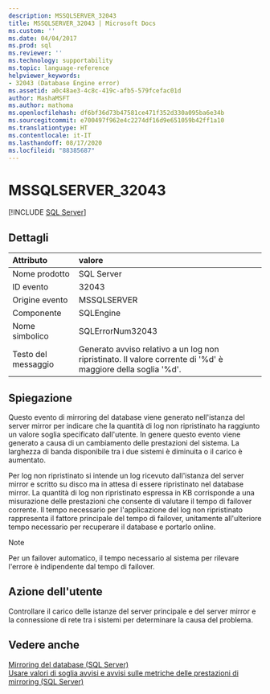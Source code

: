 ```yaml
---
description: MSSQLSERVER_32043
title: MSSQLSERVER_32043 | Microsoft Docs
ms.custom: ''
ms.date: 04/04/2017
ms.prod: sql
ms.reviewer: ''
ms.technology: supportability
ms.topic: language-reference
helpviewer_keywords:
- 32043 (Database Engine error)
ms.assetid: a0c48ae3-4c8c-419c-afb5-579fcefac01d
author: MashaMSFT
ms.author: mathoma
ms.openlocfilehash: df6bf36d73b47581ce471f352d330a095ba6e34b
ms.sourcegitcommit: e700497f962e4c2274df16d9e651059b42ff1a10
ms.translationtype: HT
ms.contentlocale: it-IT
ms.lasthandoff: 08/17/2020
ms.locfileid: "88385687"
---
```

# <a name="mssqlserver_32043"></a>MSSQLSERVER_32043
 [!INCLUDE [SQL Server](../../includes/applies-to-version/sqlserver.md)]
  
## <a name="details"></a>Dettagli  
  
| Attributo | valore |  
| :-------- | :---- |  
|Nome prodotto|SQL Server|  
|ID evento|32043|  
|Origine evento|MSSQLSERVER|  
|Componente|SQLEngine|  
|Nome simbolico|SQLErrorNum32043|  
|Testo del messaggio|Generato avviso relativo a un log non ripristinato. Il valore corrente di '%d' è maggiore della soglia '%d'.|  
  
## <a name="explanation"></a>Spiegazione  
Questo evento di mirroring del database viene generato nell'istanza del server mirror per indicare che la quantità di log non ripristinato ha raggiunto un valore soglia specificato dall'utente. In genere questo evento viene generato a causa di un cambiamento delle prestazioni del sistema. La larghezza di banda disponibile tra i due sistemi è diminuita o il carico è aumentato.  
  
Per log non ripristinato si intende un log ricevuto dall'istanza del server mirror e scritto su disco ma in attesa di essere ripristinato nel database mirror. La quantità di log non ripristinato espressa in KB corrisponde a una misurazione delle prestazioni che consente di valutare il tempo di failover corrente. Il tempo necessario per l'applicazione del log non ripristinato rappresenta il fattore principale del tempo di failover, unitamente all'ulteriore tempo necessario per recuperare il database e portarlo online.  
  
> [!NOTE]  
> Per un failover automatico, il tempo necessario al sistema per rilevare l'errore è indipendente dal tempo di failover.  
  
## <a name="user-action"></a>Azione dell'utente  
Controllare il carico delle istanze del server principale e del server mirror e la connessione di rete tra i sistemi per determinare la causa del problema.  
  
## <a name="see-also"></a>Vedere anche  
[Mirroring del database &#40;SQL Server&#41;](~/database-engine/database-mirroring/database-mirroring-sql-server.md)  
[Usare valori di soglia avvisi e avvisi sulle metriche delle prestazioni di mirroring &#40;SQL Server&#41;](~/database-engine/database-mirroring/use-warning-thresholds-and-alerts-on-mirroring-performance-metrics-sql-server.md)  
  
